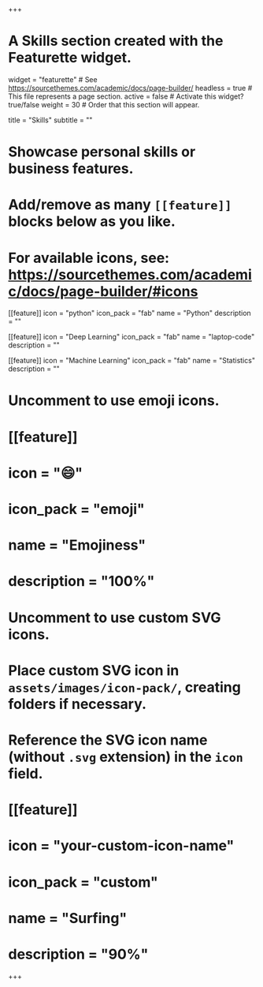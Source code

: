 +++
# A Skills section created with the Featurette widget.
widget = "featurette"  # See https://sourcethemes.com/academic/docs/page-builder/
headless = true  # This file represents a page section.
active = false  # Activate this widget? true/false
weight = 30  # Order that this section will appear.

title = "Skills"
subtitle = ""

# Showcase personal skills or business features.
# 
# Add/remove as many `[[feature]]` blocks below as you like.
# 
# For available icons, see: https://sourcethemes.com/academic/docs/page-builder/#icons

[[feature]]
  icon = "python"
  icon_pack = "fab"
  name = "Python"
  description = ""
  
[[feature]]
  icon = "Deep Learning"
  icon_pack = "fab"
  name = "laptop-code"
  description = ""  
  
[[feature]]
  icon = "Machine Learning"
  icon_pack = "fab"
  name = "Statistics"
  description = ""

# Uncomment to use emoji icons.
# [[feature]]
#  icon = ":smile:"
#  icon_pack = "emoji"
#  name = "Emojiness"
#  description = "100%"  

# Uncomment to use custom SVG icons.
# Place custom SVG icon in `assets/images/icon-pack/`, creating folders if necessary.
# Reference the SVG icon name (without `.svg` extension) in the `icon` field.
# [[feature]]
#  icon = "your-custom-icon-name"
#  icon_pack = "custom"
#  name = "Surfing"
#  description = "90%"

+++

